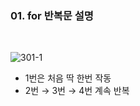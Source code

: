 ### 01. for 반복문 설명

<br>

![301-1](https://user-images.githubusercontent.com/75867748/105196825-5df14800-5b7f-11eb-8b6e-5df07eb2990e.png)

- 1번은 처음 딱 한번 작동
- 2번 → 3번 → 4번 계속 반복
